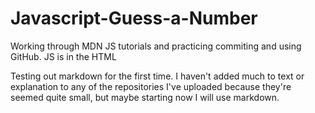 # Javascript-Guess-a-Number
Working through MDN JS tutorials and practicing commiting and using GitHub. JS is in the HTML

Testing out markdown for the first time. I haven't added much to text or explanation to any of the repositories I've uploaded because they're seemed quite small, but maybe 
starting now I will use markdown.
